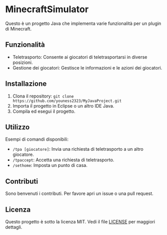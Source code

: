 # MinecraftSimulator

Questo è un progetto Java che implementa varie funzionalità per un plugin di Minecraft.

## Funzionalità

- Teletrasporto: Consente ai giocatori di teletrasportarsi in diverse posizioni.
- Gestione dei giocatori: Gestisce le informazioni e le azioni dei giocatori.

## Installazione

1. Clona il repository: `git clone https://github.com/youness2323/MyJavaProject.git`
2. Importa il progetto in Eclipse o un altro IDE Java.
3. Compila ed esegui il progetto.

## Utilizzo

Esempi di comandi disponibili:
- `/tpa [giocatore]`: Invia una richiesta di teletrasporto a un altro giocatore.
- `/tpaccept`: Accetta una richiesta di teletrasporto.
- `/sethome`: Imposta un punto di casa.

## Contributi

Sono benvenuti i contributi. Per favore apri un issue o una pull request.

## Licenza

Questo progetto è sotto la licenza MIT. Vedi il file [LICENSE](LICENSE) per maggiori dettagli.
